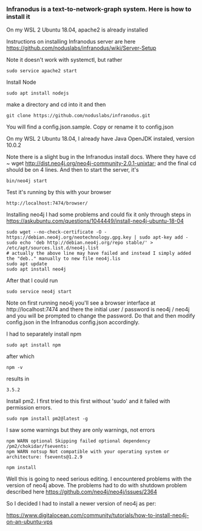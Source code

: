 ### Infranodus is a text-to-network-graph system. Here is how to install it

On my WSL 2 Ubuntu 18.04, apache2 is already installed

Instructions on installing Infranodus server are here https://github.com/noduslabs/infranodus/wiki/Server-Setup

Note it doesn't work with systemctl, but rather
```
sudo service apache2 start
```
Install Node
```
sudo apt install nodejs
```
make a directory and cd into it and then
```
git clone https://github.com/noduslabs/infranodus.git
```
You will find a config.json.sample. Copy or rename it to config.json

On my WSL 2 Ubuntu 18.04, I already have Java OpenJDK instaled, version 10.0.2

Note there is a slight bug in the Infranodus install docs. Where they have 
cd ~ wget http://dist.neo4j.org/neo4j-community-2.0.1-unixtar; and the final cd should be on 4 lines.
And then to start the server, it's
```
bin/neo4j start
```
Test it's running by this with your browser
```
http://localhost:7474/browser/
```


Installing neo4j I had some problems and could fix it only through steps in https://askubuntu.com/questions/1044449/install-neo4j-ubuntu-18-04
```
sudo wget --no-check-certificate -O - https://debian.neo4j.org/neotechnology.gpg.key | sudo apt-key add -
sudo echo 'deb http://debian.neo4j.org/repo stable/' > /etc/apt/sources.list.d/neo4j.list
# actually the above line may have failed and instead I simply added the "deb.." manually to new file neo4j.lis
sudo apt update
sudo apt install neo4j
```
After that I could run
```
sudo service neo4j start
```
Note on first running neo4j you'll see a browser interface at http://localhost:7474
and there the initial user / password is  neo4j / neo4j and you will be prompted to change the password. Do that and then modify config.json in the Infranodus config.json accordingly.

I had to separately install npm
```
sudo apt install npm
```
after which
```
npm -v
```
results in
```
3.5.2
```
Install pm2. I first tried to this first without 'sudo' and it failed with permission errors.
```
sudo npm install pm2@latest -g
```
I saw some warnings but they are only warnings, not errors
```
npm WARN optional Skipping failed optional dependency /pm2/chokidar/fsevents:
npm WARN notsup Not compatible with your operating system or architecture: fsevents@1.2.9
```

```
npm install
```

Well this is going to need serious editing. I encountered problems with the version of neo4j above. The problems had to do with shutdown problem described here https://github.com/neo4j/neo4j/issues/2364

So I decided I had to install a newer version of neo4j as per:

https://www.digitalocean.com/community/tutorials/how-to-install-neo4j-on-an-ubuntu-vps


